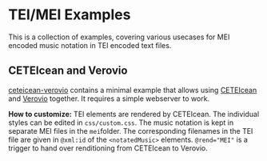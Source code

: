 # TEI/MEI Examples

This is a collection of examples, covering various usecases for MEI encoded music notation in TEI encoded text files.

## CETEIcean and Verovio

[ceteicean-verovio](ceteicean-verovio) contains a minimal example that allows using [CETEIcean](https://teic.github.io/CETEIcean) and [Verovio](https://www.verovio.org) together. It requires a simple webserver to work.

**How to customize:** TEI elements are rendered by CETEIcean. The individual styles can be edited in `css/custom.css`. The music notation is kept in separate MEI files in the `mei`folder. The corresponding filenames in the TEI file are given in `@xml:id` of the `<notatedMusic>` elements. `@rend="MEI"` is a trigger to hand over renditioning from CETEIcean to Verovio.
